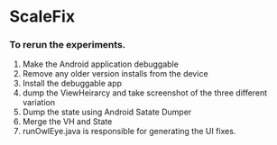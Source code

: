 # ScaleFix
### To rerun the experiments.
1. Make the Android application debuggable
2. Remove any older version installs from the device
3. Install the debuggable app
4. dump the ViewHeirarcy and take screenshot of the three different variation
5. Dump the state using Android Satate Dumper
6. Merge the VH and State
7. runOwlEye.java is responsible for generating the UI fixes.
   
